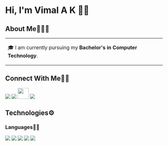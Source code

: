 # Hi, I'm Vimal A K 👋🏼

## About Me🧑🏼‍💻

<table>
  <tr>
    <td valign="center">
      
🎓 I am currently pursuing my **Bachelor's in Computer Technology**.






     
    
 </tr>
  </table>
 


## Connect With Me👋🏼

<p align="left">  
<a href="https://twitter.com/Vimal1032003" target="blank"><img src="https://img.icons8.com/color/35/000000/twitter--v2.png"/></a>
<a href="https://www.linkedin.com/in/vimalak/" target="blank"><img src="https://img.icons8.com/color/35/000000/linkedin.png"/></a>
<a href="https://auth.geeksforgeeks.org/user/vimalct20/practice/" target="blank"><img src="https://img.icons8.com/color/2x/GeeksforGeeks.png" alt="" height="35" width="35"/></a>
<a href="https://www.instagram.com/vimal_a_k/" target="blank"><img src="https://img.icons8.com/fluency/35/000000/instagram-new.png"/></a>

</p>
    
## Technologies⚙️

### Languages✍🏼

<img src="https://img.icons8.com/color/35/000000/html-5--v1.png"/> <img src="https://img.icons8.com/color/35/000000/css3.png"/> <img src="https://img.icons8.com/color/35/000000/javascript--v1.png"/> <img src="https://img.icons8.com/color/35/000000/c-plus-plus-logo.png"/> <img src="https://img.icons8.com/color/35/000000/java-coffee-cup-logo--v2.png"/>










  


